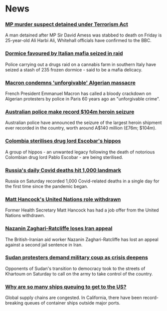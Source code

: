 # News
### [MP murder suspect detained under Terrorism Act](https://www.bbc.com/news/uk-58943184)
A man detained after MP Sir David Amess was stabbed to death on Friday is 25-year-old Ali Harbi Ali, Whitehall officials have confirmed to the BBC.
### [Dormice favoured by Italian mafia seized in raid](https://www.bbc.com/news/world-europe-58938494)
Police carrying out a drugs raid on a cannabis farm in southern Italy have seized a stash of 235 frozen dormice - said to be a mafia delicacy. 
### [Macron condemns 'unforgivable' Algerian massacre](https://www.bbc.com/news/world-europe-58943245)
French President Emmanuel Macron has called a bloody crackdown on Algerian protesters by police in Paris 60 years ago an "unforgivable crime".
### [Australian police make record $104m heroin seizure](https://www.bbc.com/news/world-australia-58940463)
Australian police have announced the seizure of the largest heroin shipment ever recorded in the country, worth around A$140 million (£76m; $104m). 
### [Colombia sterilises drug lord Escobar's hippos](https://www.bbc.com/news/world-latin-america-58937415)
A group of hippos - an unwanted legacy following the death of notorious Colombian drug lord Pablo Escobar - are being sterilised.
### [Russia's daily Covid deaths hit 1,000 landmark](https://www.bbc.com/news/world-europe-58937582)
Russia on Saturday recorded 1,000 Covid-related deaths in a single day for the first time since the pandemic began.
### [Matt Hancock's United Nations role withdrawn](https://www.bbc.com/news/uk-politics-58940128)
Former Health Secretary Matt Hancock has had a job offer from the United Nations withdrawn.
### [Nazanin Zaghari-Ratcliffe loses Iran appeal](https://www.bbc.com/news/world-middle-east-58940458)
The British-Iranian aid worker Nazanin Zaghari-Ratcliffe has lost an appeal against a second jail sentence in Iran. 
### [Sudan protesters demand military coup as crisis deepens](https://www.bbc.com/news/world-africa-58943013)
Opponents of Sudan's transition to democracy took to the streets of Khartoum on Saturday to call on the army to take control of the country.  
### [Why are so many ships queuing to get to the US?](https://www.bbc.com/news/58926842)
Global supply chains are congested. In California, there have been record-breaking queues of container ships outside major ports. 
